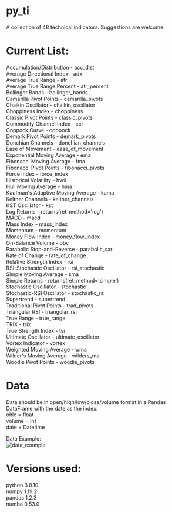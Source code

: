 # py_ti
A collection of 48 technical indicators. Suggestions are welcome.

# Current List:<br />
Accumulation/Distribution - acc_dist<br />
Average Directional Index - adx<br />
Average True Range - atr<br />
Average True Range Percent - atr_percent<br />
Bollinger Bands - bollinger_bands<br />
Camarilla Pivot Points - camarilla_pivots<br />
Chaikin Oscillator - chaikin_oscillator<br />
Choppiness Index - choppiness<br />
Classic Pivot Points - classic_pivots<br />
Commodity Channel Index - cci<br />
Coppock Curve - coppock<br />
Demark Pivot Points - demark_pivots<br />
Donchian Channels - donchian_channels<br />
Ease of Movement - ease_of_movement<br />
Exponential Moving Average - ema<br />
Fibonacci Moving Average - fma<br />
Fibonacci Pivot Points - fibonacci_pivots<br />
Force Index - force_index<br />
Historical Volatility - hvol<br />
Hull Moving Average - hma<br />
Kaufman's Adaptive Moving Average - kama<br />
Keltner Channels - keltner_channels<br />
KST Oscillator - kst<br />
Log Returns - returns(ret_method='log')<br />
MACD - macd<br />
Mass Index - mass_index<br />
Momentum - momentum<br />
Money Flow Index - money_flow_index<br />
On-Balance Volume - obv<br />
Parabolic Stop-and-Reverse - parabolic_sar<br />
Rate of Change - rate_of_change<br />
Relative Strength Index - rsi<br />
RSI-Stochastic Oscillator - rsi_stochastic<br />
Simple Moving Average - sma<br />
Simple Returns - returns(ret_method='simple')<br />
Stochastic Oscillator - stochastic<br />
Stochastic-RSI Oscillator - stochastic_rsi<br />
Supertrend - supertrend<br />
Traditional Pivot Points - trad_pivots<br />
Triangular RSI - triangular_rsi<br />
True Range - true_range<br />
TRIX - trix<br />
True Strength Index - tsi<br />
Ultimate Oscillator - ultimate_oscillator<br />
Vortex Indicator - vortex<br />
Weighted Moving Average - wma<br />
Wilder's Moving Average - wilders_ma<br />
Woodie Pivot Points - woodie_pivots<br />

# Data
Data should be in open/high/low/close/volume format in a Pandas DataFrame with the date as the index.<br />
ohlc = float<br />
volume = int<br />
date = Datetime<br />

Data Example:  
![data_example](https://user-images.githubusercontent.com/29778401/105869496-4b36a300-5fc5-11eb-8324-aaa0fc98f37d.png)

# Versions used:
python 3.8.10<br />
numpy 1.19.2<br />
pandas 1.2.3<br />
numba 0.53.0<br />
